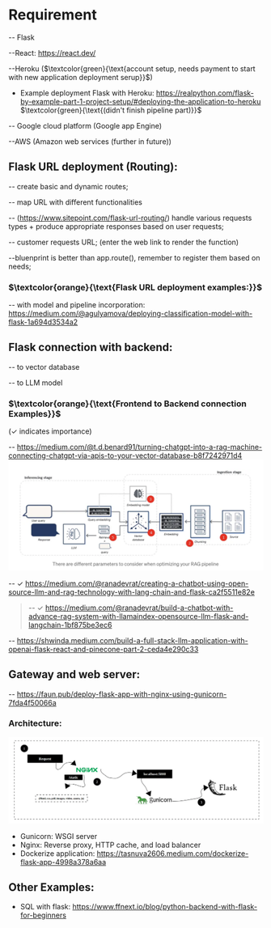 # Requirement 
-- Flask

--React: https://react.dev/

--Heroku ($\textcolor{green}{\text{account setup, needs payment to start with new application deployment serup}}$)
  * Example deployment Flask with Heroku: https://realpython.com/flask-by-example-part-1-project-setup/#deploying-the-application-to-heroku $\textcolor{green}{\text{(didn't finish pipeline part)}}$

-- Google cloud platform (Google app Engine)

--AWS (Amazon web services (further in future))

## Flask URL deployment (Routing):
-- create basic and dynamic routes;

-- map URL with different functionalities

-- (https://www.sitepoint.com/flask-url-routing/) handle various requests types + produce appropriate responses based on user requests;

-- customer requests URL; (enter the web link to render the function)

--bluenprint is better than app.route(), remember to register them based on needs;

### $\textcolor{orange}{\text{Flask URL deployment examples:}}$
-- with model and pipeline incorporation: https://medium.com/@agulyamova/deploying-classification-model-with-flask-1a694d3534a2

## Flask connection with backend:
-- to vector database 

-- to LLM model

### $\textcolor{orange}{\text{Frontend to Backend connection Examples}}$
(&check; indicates importance)

-- https://medium.com/@t.d.benard91/turning-chatgpt-into-a-rag-machine-connecting-chatgpt-via-apis-to-your-vector-database-b8f7242971d4
![Architecture](RAG_workflow.png)

-- &check; https://medium.com/@ranadevrat/creating-a-chatbot-using-open-source-llm-and-rag-technology-with-lang-chain-and-flask-ca2f5511e82e
   
   >-- &check; https://medium.com/@ranadevrat/build-a-chatbot-with-advance-rag-system-with-llamaindex-opensource-llm-flask-and-langchain-1bf875be3ec6

-- https://shwinda.medium.com/build-a-full-stack-llm-application-with-openai-flask-react-and-pinecone-part-2-ceda4e290c33




## Gateway and web server: 
-- https://faun.pub/deploy-flask-app-with-nginx-using-gunicorn-7fda4f50066a 
   ### Architecture:
   ![Architecture](image.png)

   * Gunicorn: WSGI server
   * Nginx: Reverse proxy, HTTP cache, and load balancer
   * Dockerize application: https://tasnuva2606.medium.com/dockerize-flask-app-4998a378a6aa 


## Other Examples:
   * SQL with flask: https://www.ffnext.io/blog/python-backend-with-flask-for-beginners



